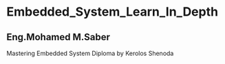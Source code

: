 # Embedded_System_Learn_In_Depth
## Eng.Mohamed M.Saber
Mastering Embedded System Diploma by Kerolos Shenoda
